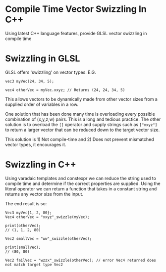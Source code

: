 # Compile Time Vector Swizzling In C++
Using latest C++ language features, provide GLSL vector swizzling in compile time

# Swizzling in GLSL
GLSL offers 'swizzling' on vector types. E.G.

```
vec3 myVec(24, 34, 5);

vec4 otherVec = myVec.xxyz; // Returns (24, 24, 34, 5)
```

This allows vectors to be dynamically made from other vector sizes from a supplied order of variables in a row. 

One solution that has been done many time is overloading every possible combination of (x,y,z,w) pairs. This is a long and tedious practice.
The other solution is to overload the `[]` operator and supply strings such as `["xxyz"]` to return a larger vector that can be reduced down to the target vector size.

This solution is 1) Not compile-time and 2) Does not prevent mismatched vector types, it encourages it.

# Swizzling in C++
Using varadaic templates and constexpr we can reduce the string used to compile time and determine if the correct properties are supplied.
Using the literal operator we can return a function that takes in a constant string and returns any vector size from the input.

The end result is so:

```
Vec3 myVec{1, 2, 80};
Vec4 otherVec = "xxyz"_swizzle(myVec);

print(otherVec);
// (1, 1, 2, 80)

Vec2 smallVec = "ww"_swizzle(otherVec);

print(smallVec);
// (80, 80)

Vec2 failVec = "wzzx"_swizzle(otherVec); // error Vec4 returned does not match target type Vec2
```
